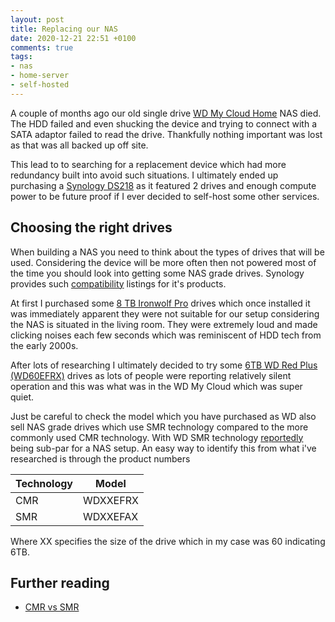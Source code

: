 ```yaml
---
layout: post
title: Replacing our NAS
date: 2020-12-21 22:51 +0100
comments: true
tags:
- nas
- home-server
- self-hosted
---
```


A couple of months ago our old single drive [WD My Cloud Home][0] NAS died. The HDD failed and even shucking the device and trying to connect with a SATA adaptor failed to read the drive. Thankfully nothing important was lost as that was all backed up off site.

This lead to to searching for a replacement device which had more redundancy built into avoid such situations. I ultimately ended up purchasing a [Synology DS218][1] as it featured 2 drives and enough compute power to be future proof if I ever decided to self-host some other services.

## Choosing the right drives

When building a NAS you need to think about the types of drives that will be used. Considering the device will be more often then not powered most of the time you should look into getting some NAS grade drives. Synology provides such [compatibility][2] listings for it's products.

At first I purchased some [8 TB Ironwolf Pro][3] drives which once installed it was immediately apparent they were not suitable for our setup considering the NAS is situated in the living room. They were extremely loud and made clicking noises each few seconds which was reminiscent of HDD tech from the early 2000s.

After lots of researching I ultimately decided to try some [6TB WD Red Plus (WD60EFRX)][4] drives as lots of people were reporting relatively silent operation and this was what was in the WD My Cloud which was super quiet.

Just be careful to check the model which you have purchased as WD also sell NAS grade drives which use SMR technology compared to the more commonly used CMR technology. With WD SMR technology [reportedly][6] being sub-par for a NAS setup.
An easy way to identify this from what i've researched is through the product numbers

| Technology   | Model |
|--------|-------------|
| CMR    | WDXXEFRX    |
| SMR    | WDXXEFAX    |

Where XX specifies the size of the drive which in my case was 60 indicating 6TB.

## Further reading

- [CMR vs SMR][5]

[0]: https://www.amazon.com/exec/obidos/ASIN/B076CTK55W/hexagon014-20/
[1]: https://www.amazon.com/exec/obidos/ASIN/B077PJX8TH/hexagon014-20/
[2]: https://www.synology.com/en-global/compatibility
[3]: https://www.amazon.com/exec/obidos/ASIN/B07H289S79/hexagon014-20/
[4]: https://www.amazon.com/exec/obidos/ASIN/B00EHBERSE/hexagon014-20/
[5]: https://www.buffalotech.com/blog/cmr-vs-smr-hard-drives-in-network-attached-storage-nas
[6]: https://arstechnica.com/gadgets/2020/06/western-digitals-smr-disks-arent-great-but-theyre-not-garbage/
